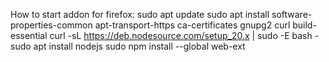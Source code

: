 How to start addon for firefox:
sudo apt update
sudo apt install software-properties-common apt-transport-https ca-certificates gnupg2 curl build-essential
curl -sL https://deb.nodesource.com/setup_20.x | sudo -E bash -
sudo apt install nodejs
sudo npm install --global web-ext